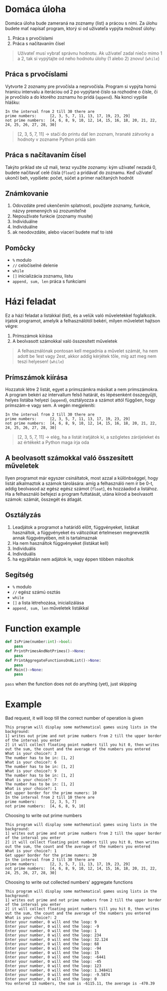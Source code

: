 # Domáca úloha
Domáca úloha bude zameraná na zoznamy (list) a prácou s nimi. Za úlohu budete mať napísať program, ktorý si od užívateľa vypýta možnosť úlohy:

1. Práca s prvočíslami
1. Práca s načítavaním čísel

> Užívateľ musí vybrať správnu hodnotu. Ak užívateľ zadal niečo mimo 1 a 2, tak si vypýtajte od neho hodnotu úlohy (1 alebo 2) znovu! (`while`)

## Práca s prvočíslami
Vytvorte 2 zoznamy pre prvočísla a neprvočísla. Program si vypýta hornú hranicu intervalu a iteráciou od 2 po vypýtané číslo sa rozhodne o čísle, či je prvočíslo a do ktorého zoznamu ho pridá (`append`). Na konci vypíše hlášku: 
```
In the interval from 2 till 30 there are
prime numbers:      [2, 3, 5, 7, 11, 13, 17, 19, 23, 29]
not prime numbers:  [4, 6, 8, 9, 10, 12, 14, 15, 16, 18, 20, 21, 22, 24, 25, 26, 27, 28, 30]
```
>[2, 3, 5, 7, 11] -> stačí do printu dať len zoznam, hranaté zátvorky a hodnoty v zozname Python pridá sám
## Práca s načítavaním čísel
Takýto príklad ste už mali, teraz využite zoznamy: kým užívateľ nezadá 0, budete načítavať celé čísla (`float`) a pridávať do zoznamu. Keď užívateľ ukončí beh, vypíšete: počet, súčet a primer načítaných hodnôt

## Známkovanie
<ol>
<li> Odovzdáte pred ukenčením splatnosti, použijete zoznamy, funkcie, názvy premenných sú zrozumiteľné
</li>
<li> Nepoužívate funkcie (zoznamy musíte)
</li>
  <li> Individuálne
</li>
  <li> Individuálne
</li>  
  <li>ak neodovzdáte, alebo viacerí budete mať to isté</li>
</ol>

## Pomôcky
- `%` modulo
- `//` celočíselné delenie
- `while`
- `[]` inicializácia zoznamu, listu
- `append, sum, len` práca s funkciami
# Házi feladat
Ez a házi feladat a listákkal (list), és a velük való műveletekkel foglalkozik. írjatok programot, amelyik a felhasználótól bekéri, milyen műveletet hajtson végre: 

1. Prímszámok kiírása
1. A beolvasott számokkal való összesített műveletek

> A felhasználónak pontosan kell megadnia a művelet számát, ha nem adott be 1est vagy 2est, akkor addig kérjétek tőle, míg azt meg nem teszi helyesen! (`while`)

## Prímszámok kiírása
Hozzatok létre 2 listát, egyet a prímszámkra másikat a nem prímszámokra. A program bekéri az intervallum felső határát, és lépésenként összegyűjti, helyes listába helyezi (`append`), osztályozza a számot attól függően, hogy prímszám-e vagy sem. A vegén megjeleníti: 
```
In the interval from 2 till 30 there are
prime numbers:      [2, 3, 5, 7, 11, 13, 17, 19, 23, 29]
not prime numbers:  [4, 6, 8, 9, 10, 12, 14, 15, 16, 18, 20, 21, 22, 24, 25, 26, 27, 28, 30]
```
>[2, 3, 5, 7, 11] -> elég, ha a listát íratjátok ki, a szögletes zárójeleket és az értékekt a Python maga írja oda
## A beolvasott számokkal való összesített műveletek
Ilyen programot már egyszer csináltatok, most azzal a különbséggel, hogy listát alkalmaztok a számok tárolására: amíg a felhasználó nem ír be 0-t, addig beolvasod az egész egész számot (`float`), és hozzáadod a listához. Ha a felhasználó befejezi a program futtatását, utána kiírod a beolvasott számok: számát, összegét és átlagát. 

## Osztályzás
<ol>
<li> Leadjátok a programot a határidő előtt, függvényeket, listákat használtok, a függvényeket és változókat értelmesen megneveztik annak függvényében, mit is tartalmaznak
</li>
<li> Ha nem használtok függvényeket (listákat kell)
</li>
  <li> Individuális
</li>
  <li> Individuális
</li>  
  <li> ha egyáltalán nem adjátok le, vagy éppen többen másoltok</li>
</ol>

## Segítség
- `%` modulo
- `//` egész számú osztás
- `while`
- `[]` a lista létrehozása, inicializálása
- `append, sum, len` műveletek listákkal

# Function example
```py
def IsPrime(number:int)->bool:
    pass
def PrintPrimesAndNotPrimes()->None:
    pass
def PrintAggregateFunctionsOnAList()->None:
    pass
def Main()->None:
    pass
```
`pass` when the function does not do anything (yet), just skipping

# Example
Bad request, it will loop till the correct number of operation is given
```
This program will display some mathematical games using lists in the background:
1] writes out prime and not prime numbers from 2 till the upper border of the interval you enter
2] it will collect floating point numbers till you hit 0, then writes out the sum, the count and the average of the numbers you entered    
What is your choice?: 3
The number has to be in: [1, 2]
What is your choice?: 6
The number has to be in: [1, 2]
What is your choice?: 9
The number has to be in: [1, 2]
What is your choice?: 7
The number has to be in: [1, 2]
What is your choice?: 1
Get upper border for the prime numers: 10
In the interval from 2 till 10 there are
prime numbers:      [2, 3, 5, 7]
not prime numbers:  [4, 6, 8, 9, 10]
```
Choosing to write out prime numbers
```
This program will display some mathematical games using lists in the background:
1] writes out prime and not prime numbers from 2 till the upper border of the interval you enter
2] it will collect floating point numbers till you hit 0, then writes out the sum, the count and the average of the numbers you entered    
What is your choice?: 1
Get upper border for the prime numers: 30
In the interval from 2 till 30 there are
prime numbers:      [2, 3, 5, 7, 11, 13, 17, 19, 23, 29]
not prime numbers:  [4, 6, 8, 9, 10, 12, 14, 15, 16, 18, 20, 21, 22, 24, 25, 26, 27, 28, 30]
```
Choosing to write out collected numbers' aggregate functions
```
This program will display some mathematical games using lists in the background:
1] writes out prime and not prime numbers from 2 till the upper border of the interval you enter
2] it will collect floating point numbers till you hit 0, then writes out the sum, the count and the average of the numbers you entered    
What is your choice?: 2
Enter your number, 0 will end the loop: 9
Enter your number, 0 will end the loop: -9
Enter your number, 0 will end the loop: 1
Enter your number, 0 will end the loop: 234
Enter your number, 0 will end the loop: 32.124
Enter your number, 0 will end the loop: 68
Enter your number, 0 will end the loop: -94
Enter your number, 0 will end the loop: 15
Enter your number, 0 will end the loop: -6441
Enter your number, 0 will end the loop: -45
Enter your number, 0 will end the loop: 123
Enter your number, 0 will end the loop: 1.348411
Enter your number, 0 will end the loop: -9.5874
Enter your number, 0 will end the loop: 0
You entered 13 numbers, the sum is -6115.11, the average is -470.39
```
